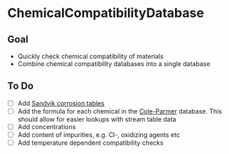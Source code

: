 # ChemicalCompatibilityDatabase

## Goal

- Quickly check chemical compatibility of materials
- Combine chemical compatibility databases into a single database

## To Do

- [ ] Add [Sandvik corrosion tables](https://www.materials.sandvik/en/materials-center/corrosion-tables/ "Sandvik corrosion tables")
- [ ] Add the formula for each chemical in the [Cole-Parmer](https://www.coleparmer.com/Chemical-Resistance "Cole-Parmer") database. This should allow for easier lookups with stream table data
- [ ] Add concentrations
- [ ] Add content of impurities, e.g. Cl-, oxidizing agents etc
- [ ] Add temperature dependent compatibility checks
